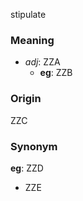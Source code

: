 stipulate
### Meaning
+ _adj_: ZZA
    + __eg__: ZZB

### Origin

ZZC

### Synonym

__eg__: ZZD

+ ZZE


